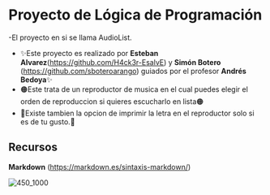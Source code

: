# Proyecto de Lógica de Programación
-El proyecto en si se llama AudioList.
- ✨Este proyecto es realizado por **Esteban Alvarez**(https://github.com/H4ck3r-EsalvE) y **Simón Botero** (https://github.com/sboteroarango) guiados por el profesor **Andrés Bedoya**✨
- 🟠Este trata de un reproductor de musica en el cual puedes elegir el orden de reproduccion si quieres escucharlo en lista🟠
- 🌱Existe tambien la opcion de imprimir la letra en el reproductor solo si es de tu gusto.🌱


## Recursos 
**Markdown** (https://markdown.es/sintaxis-markdown/)

![450_1000](https://user-images.githubusercontent.com/77682919/114108272-5c8b0e00-9898-11eb-93f1-f0635d92a9c3.jpg)

